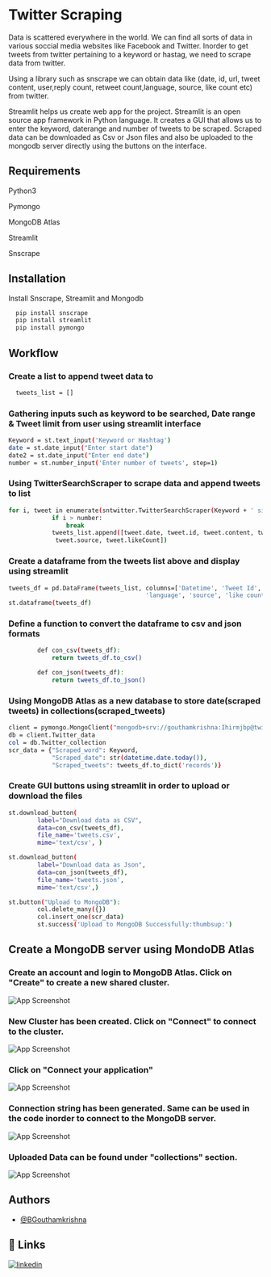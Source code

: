 # Twitter Scraping

Data is scattered everywhere in the world. We can find all sorts of data in various soccial media websites like Facebook and Twitter. Inorder to get tweets from twitter pertaining to a keyword or hastag, we need to scrape data from twitter. 

Using a library such as snscrape we can obtain  data like (date, id, url, tweet content, user,reply count, retweet count,language, source, like count etc) from twitter.

Streamlit helps us create web app for the project. Streamlit is an open source app framework in Python language. It creates a GUI that allows us to enter the keyword, daterange and number of tweets to be scraped. Scraped data can be downloaded as Csv or Json files and also be uploaded to the mongodb server directly using the buttons on the interface.




## Requirements

Python3

Pymongo

MongoDB Atlas

Streamlit

Snscrape



## Installation

Install Snscrape, Streamlit and Mongodb

```bash
  pip install snscrape
  pip install streamlit
  pip install pymongo
```

   
## Workflow

### Create a  list to append tweet data to
```bash
  tweets_list = []
```

### Gathering inputs such as keyword to be searched, Date range & Tweet limit from user using streamlit interface
```bash
Keyword = st.text_input('Keyword or Hashtag')
date = st.date_input("Enter start date")
date2 = st.date_input("Enter end date")
number = st.number_input('Enter number of tweets', step=1)
```

###  Using TwitterSearchScraper to scrape data and append tweets to list
```bash
for i, tweet in enumerate(sntwitter.TwitterSearchScraper(Keyword + ' since:' + str(date) + ' until:' + str(date2)).get_items()):
            if i > number:
                break
            tweets_list.append([tweet.date, tweet.id, tweet.content, tweet.user.username, tweet.replyCount, tweet.retweetCount, tweet.lang,
             tweet.source, tweet.likeCount])
```

### Create a dataframe from the tweets list above and display using streamlit
```bash
tweets_df = pd.DataFrame(tweets_list, columns=['Datetime', 'Tweet Id', 'Text', 'Username', 'reply counnt', 'retweet count',
                                      'language', 'source', 'like count'])
st.dataframe(tweets_df)
```

### Define a function to convert the dataframe to csv and json formats
```bash
        def con_csv(tweets_df):
            return tweets_df.to_csv()

        def con_json(tweets_df):
            return tweets_df.to_json()
```

### Using MongoDB Atlas as a new database to store date(scraped tweets) in collections(scraped_tweets)
```bash
client = pymongo.MongoClient("mongodb+srv://gouthamkrishna:Ihirmjbp@twitterscraping.0gezcyr.mongodb.net/?retryWrites=true&w=majority")
db = client.Twitter_data
col = db.Twitter_collection
scr_data = {"Scraped_word": Keyword,
            "Scraped_date": str(datetime.date.today()),
            "Scraped_tweets": tweets_df.to_dict('records')}
```

### Create GUI buttons using streamlit in order to upload or download the files
```bash
st.download_button(
        label="Download data as CSV",
        data=con_csv(tweets_df),
        file_name='tweets.csv',
        mime='text/csv', )

st.download_button(
        label="Download data as Json",
        data=con_json(tweets_df),
        file_name='tweets.json',
        mime='text/csv',)

st.button("Upload to MongoDB"):
        col.delete_many({})
        col.insert_one(scr_data)
        st.success('Upload to MongoDB Successfully:thumbsup:')
```
## Create a MongoDB server using MondoDB Atlas

### Create an account and login to MongoDB Atlas. Click on "Create" to create a new shared cluster. 

![App Screenshot](https://snipboard.io/hn1CRe.jpg)

### New Cluster has been created. Click on "Connect" to connect to the cluster.

![App Screenshot](https://snipboard.io/RhAGPT.jpg)

### Click on "Connect your application"

![App Screenshot](https://snipboard.io/BS5nbE.jpg)

### Connection string has been generated. Same can be used in the code inorder to connect to the MongoDB server.

![App Screenshot](https://snipboard.io/OFRZ3w.jpg)

### Uploaded Data can be found under "collections" section. 

![App Screenshot](https://snipboard.io/QTx4V9.jpg)






## Authors

- [@BGouthamkrishna](https://github.com/BGouthamKrishna)


## 🔗 Links

[![linkedin](https://img.shields.io/badge/linkedin-0A66C2?style=for-the-badge&logo=linkedin&logoColor=white)](https://www.linkedin.com/in/bgouthamkrishna/)
